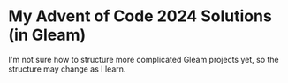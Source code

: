 # My Advent of Code 2024 Solutions (in Gleam)

I'm not sure how to structure more complicated Gleam projects yet, so the structure may change as I learn.
